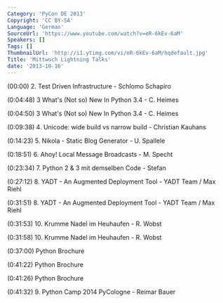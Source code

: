 ```yaml
---
Category: 'PyCon DE 2013'
Copyright: 'CC BY-SA'
Language: 'German'
SourceUrl: 'https://www.youtube.com/watch?v=eR-6kEv-6aM'
Speakers: []
Tags: []
ThumbnailUrl: 'http://i1.ytimg.com/vi/eR-6kEv-6aM/hqdefault.jpg'
Title: 'Mittwoch Lightning Talks'
date: '2013-10-16'
---
```

(00:00)  2. Test Driven Infrastructure  -  Schlomo Schapiro

(0:04:48) 3 What's (Not so) New In Python 3.4 - C. Heimes

(0:04:50) 3 What's (Not so) New In Python 3.4 - C. Heimes

(0:09:38) 4. Unicode: wide build vs narrow build - Christian Kauhans

(0:14:23) 5. Nikola - Static Blog Generator - U. Spallele

(0:18:51) 6. Ahoy! Local Message Broadcasts - M. Specht

(0:23:34) 7. Python 2 & 3 mit demselben Code - Stefan

(0:27:12) 8. YADT - An Augmented Deployment Tool - YADT Team / Max Riehl

(0:31:51) 8. YADT - An Augmented Deployment Tool - YADT Team / Max Riehl

(0:31:53) 10. Krumme Nadel im Heuhaufen - R. Wobst

(0:31:58) 10. Krumme Nadel im Heuhaufen - R. Wobst

(0:37:00) Python Brochure

(0:41:22) Python Brochure

(0:41:26) Python Brochure

(0:41:32) 9. Python Camp 2014 PyCologne - Reimar Bauer